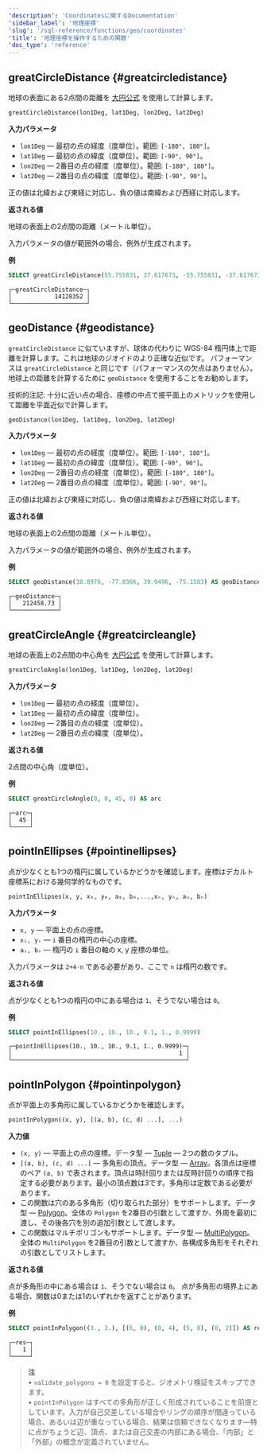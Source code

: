 ```yaml
---
'description': 'Coordinatesに関するDocumentation'
'sidebar_label': '地理座標'
'slug': '/sql-reference/functions/geo/coordinates'
'title': '地理座標を操作するための関数'
'doc_type': 'reference'
---
```


## greatCircleDistance {#greatcircledistance}

地球の表面にある2点間の距離を [大円公式](https://en.wikipedia.org/wiki/Great-circle_distance) を使用して計算します。

```sql
greatCircleDistance(lon1Deg, lat1Deg, lon2Deg, lat2Deg)
```

**入力パラメータ**

- `lon1Deg` — 最初の点の経度（度単位）。範囲: `[-180°, 180°]`。
- `lat1Deg` — 最初の点の緯度（度単位）。範囲: `[-90°, 90°]`。
- `lon2Deg` — 2番目の点の経度（度単位）。範囲: `[-180°, 180°]`。
- `lat2Deg` — 2番目の点の緯度（度単位）。範囲: `[-90°, 90°]`。

正の値は北緯および東経に対応し、負の値は南緯および西経に対応します。

**返される値**

地球の表面上の2点間の距離（メートル単位）。

入力パラメータの値が範囲外の場合、例外が生成されます。

**例**

```sql
SELECT greatCircleDistance(55.755831, 37.617673, -55.755831, -37.617673) AS greatCircleDistance
```

```text
┌─greatCircleDistance─┐
│            14128352 │
└─────────────────────┘
```

## geoDistance {#geodistance}

`greatCircleDistance` に似ていますが、球体の代わりに WGS-84 楕円体上で距離を計算します。これは地球のジオイドのより正確な近似です。
パフォーマンスは `greatCircleDistance` と同じです（パフォーマンスの欠点はありません）。地球上の距離を計算するために `geoDistance` を使用することをお勧めします。

技術的注記: 十分に近い点の場合、座標の中点で接平面上のメトリックを使用して距離を平面近似で計算します。

```sql
geoDistance(lon1Deg, lat1Deg, lon2Deg, lat2Deg)
```

**入力パラメータ**

- `lon1Deg` — 最初の点の経度（度単位）。範囲: `[-180°, 180°]`。
- `lat1Deg` — 最初の点の緯度（度単位）。範囲: `[-90°, 90°]`。
- `lon2Deg` — 2番目の点の経度（度単位）。範囲: `[-180°, 180°]`。
- `lat2Deg` — 2番目の点の緯度（度単位）。範囲: `[-90°, 90°]`。

正の値は北緯および東経に対応し、負の値は南緯および西経に対応します。

**返される値**

地球の表面上の2点間の距離（メートル単位）。

入力パラメータの値が範囲外の場合、例外が生成されます。

**例**

```sql
SELECT geoDistance(38.8976, -77.0366, 39.9496, -75.1503) AS geoDistance
```

```text
┌─geoDistance─┐
│   212458.73 │
└─────────────┘
```

## greatCircleAngle {#greatcircleangle}

地球の表面上の2点間の中心角を [大円公式](https://en.wikipedia.org/wiki/Great-circle_distance) を使用して計算します。

```sql
greatCircleAngle(lon1Deg, lat1Deg, lon2Deg, lat2Deg)
```

**入力パラメータ**

- `lon1Deg` — 最初の点の経度（度単位）。
- `lat1Deg` — 最初の点の緯度（度単位）。
- `lon2Deg` — 2番目の点の経度（度単位）。
- `lat2Deg` — 2番目の点の緯度（度単位）。

**返される値**

2点間の中心角（度単位）。

**例**

```sql
SELECT greatCircleAngle(0, 0, 45, 0) AS arc
```

```text
┌─arc─┐
│  45 │
└─────┘
```

## pointInEllipses {#pointinellipses}

点が少なくとも1つの楕円に属しているかどうかを確認します。座標はデカルト座標系における幾何学的なものです。

```sql
pointInEllipses(x, y, x₀, y₀, a₀, b₀,...,xₙ, yₙ, aₙ, bₙ)
```

**入力パラメータ**

- `x, y` — 平面上の点の座標。
- `xᵢ, yᵢ` — `i` 番目の楕円の中心の座標。
- `aᵢ, bᵢ` — 楕円の `i` 番目の軸の x, y 座標の単位。

入力パラメータは `2+4⋅n` である必要があり、ここで `n` は楕円の数です。

**返される値**

点が少なくとも1つの楕円の中にある場合は `1`、そうでない場合は `0`。

**例**

```sql
SELECT pointInEllipses(10., 10., 10., 9.1, 1., 0.9999)
```

```text
┌─pointInEllipses(10., 10., 10., 9.1, 1., 0.9999)─┐
│                                               1 │
└─────────────────────────────────────────────────┘
```

## pointInPolygon {#pointinpolygon}

点が平面上の多角形に属しているかどうかを確認します。

```sql
pointInPolygon((x, y), [(a, b), (c, d) ...], ...)
```

**入力値**

- `(x, y)` — 平面上の点の座標。データ型 — [Tuple](../../data-types/tuple.md) — 2つの数のタプル。
- `[(a, b), (c, d) ...]` — 多角形の頂点。データ型 — [Array](../../data-types/array.md)。各頂点は座標のペア `(a, b)` で表されます。頂点は時計回りまたは反時計回りの順序で指定する必要があります。最小の頂点数は3です。多角形は定数である必要があります。
- この関数は穴のある多角形（切り取られた部分）をサポートします。データ型 — [Polygon](../../data-types/geo.md/#polygon)。全体の `Polygon` を2番目の引数として渡すか、外周を最初に渡し、その後各穴を別の追加引数として渡します。
- この関数はマルチポリゴンもサポートします。データ型 — [MultiPolygon](../../data-types/geo.md/#multipolygon)。全体の `MultiPolygon` を2番目の引数として渡すか、各構成多角形をそれぞれの引数としてリストします。

**返される値**

点が多角形の中にある場合は `1`、そうでない場合は `0`。
点が多角形の境界上にある場合、関数は0または1のいずれかを返すことがあります。

**例**

```sql
SELECT pointInPolygon((3., 3.), [(6, 0), (8, 4), (5, 8), (0, 2)]) AS res
```

```text
┌─res─┐
│   1 │
└─────┘
```

> **注**  
> • `validate_polygons = 0` を設定すると、ジオメトリ検証をスキップできます。  
> • `pointInPolygon` はすべての多角形が正しく形成されていることを前提としています。入力が自己交差している場合やリングの順序が間違っている場合、あるいは辺が重なっている場合、結果は信頼できなくなります—特に点がちょうど辺、頂点、または自己交差の内部にある場合、「内部」と「外部」の概念が定義されていません。

